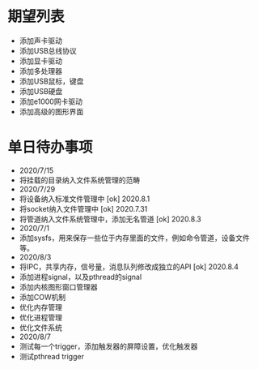 # 期望列表
* 添加声卡驱动
* 添加USB总线协议
* 添加显卡驱动
* 添加多处理器
* 添加USB鼠标，键盘
* 添加USB硬盘
* 添加e1000网卡驱动
* 添加高级的图形界面

# 单日待办事项
* 2020/7/15
* 将挂载的目录纳入文件系统管理的范畴
* 2020/7/29
* 将设备纳入标准文件管理中  [ok] 2020.8.1
* 将socket纳入文件管理中    [ok] 2020.7.31
* 将管道纳入文件系统管理中，添加无名管道 [ok] 2020.8.3
* 2020/7/1
* 添加sysfs，用来保存一些位于内存里面的文件，例如命令管道，设备文件等。
* 2020/8/3
* 将IPC，共享内存，信号量，消息队列修改成独立的API [ok] 2020.8.4
* 添加进程signal，以及pthread的signal
* 添加内核图形窗口管理器
* 添加COW机制
* 优化内存管理
* 优化进程管理
* 优化文件系统
* 2020/8/7
* 测试每一个trigger，添加触发器的屏障设置，优化触发器
* 测试pthread trigger
